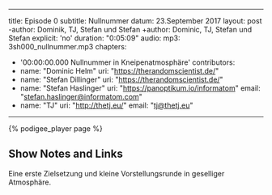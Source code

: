  ---
 title: Episode 0
  subtitle: Nullnummer
  datum: 23.September 2017
  layout: post
 -author: Dominik, TJ, Stefan und Stefan
 +author: Dominic, TJ, Stefan und Stefan
  explicit: 'no'
  duration: "0:05:09"
  audio:
   mp3: 3sh000_nullnummer.mp3
 chapters:
   - '00:00:00.000 Nullnummer in Kneipenatmosphäre'
 contributors:
   - name: "Dominic Helm"
     uri: "https://therandomscientist.de/"
   - name: "Stefan Dillinger"
     uri: "https://therandomscientist.de/"
   - name: "Stefan Haslinger"
     uri: "https://panoptikum.io/informatom"
     email: "stefan.haslinger@informatom.com"
   - name: "TJ"
     uri: "http://thetj.eu/"
     email: "tj@thetj.eu"
 ---
 
 {% podigee_player page %}
 
 ## Show Notes and Links
 
 Eine erste Zielsetzung und kleine Vorstellungsrunde in geselliger Atmosphäre.